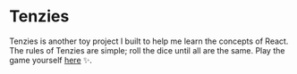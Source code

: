 # Tenzies

Tenzies is another toy project I built to help me learn the concepts of React. The rules of Tenzies are simple; roll the dice until all are the same. Play the game yourself [here](https://kate2797.github.io/tenzies-react/) ✨.
